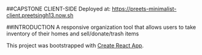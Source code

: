 ##CAPSTONE CLIENT-SIDE
Deployed at: https://preets-minimalist-client.preetsingh13.now.sh

##INTRODUCTION
A responsive organization tool that allows users to take inventory of their homes and sell/donate/trash items

This project was bootstrapped with [Create React App](https://github.com/facebook/create-react-app).


